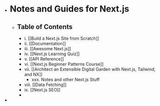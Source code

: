 - # Notes and Guides for Next.js
    - ## Table of Contents
        - i. [[Build a Next.js Site from Scratch]]
        - ii. [[Documentation]]
        - iii. [[Awesome Next.js]]
        - iv. [[Next.js Learning Quiz]]
        - v. [[API Reference]]
        - vi. [[Next.js Beginner Patterns Course]]
        - vii. [[Architect an Extensible Digital Garden with Next.js, Tailwind, and NX]]
            - xxx. Notes and other Next.js Stuff
        - viii. [[Data Fetching]]
        - ix. [[Next.js SEO]]
        - 
- 
